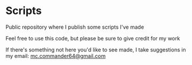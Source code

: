 # Scripts
Public repository where I publish some scripts I've made


Feel free to use this code, but please be sure to give credit for my work

If there's something not here you'd like to see made, I take suggestions in my email: mc.commander64@gmail.com
